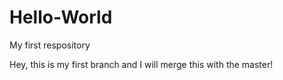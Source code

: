 # Hello-World
My first respository

Hey, this is my first branch and I will merge this with the master!
